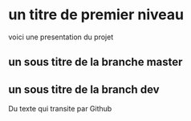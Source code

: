 # un titre de premier niveau

voici une presentation du projet

## un sous titre de la branche master

## un sous titre de la branch dev 

Du texte qui transite par Github
